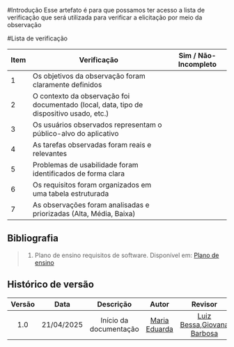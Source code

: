 #Introdução
Esse artefato é para que possamos ter acesso a lista de verificação que será utilizada para verificar a elicitação por meio da observação

#Lista de verificação 

| Item | Verificação                                                                                      | Sim / Não-Incompleto |
|------|--------------------------------------------------------------------------------------------------|----------------------|
| 1    | Os objetivos da observação foram claramente definidos                                            |                      |
| 2    | O contexto da observação foi documentado (local, data, tipo de dispositivo usado, etc.)          |                      |
| 3    | Os usuários observados representam o público-alvo do aplicativo                                  |                      |
| 4    | As tarefas observadas foram reais e relevantes                                                   |                      |
| 5    | Problemas de usabilidade foram identificados de forma clara                                      |                      |
| 6    | Os requisitos foram organizados em uma tabela estruturada                                        |                      |
| 7    | As observações foram analisadas e priorizadas (Alta, Média, Baixa)                               |                      |

## Bibliografia

> 1. Plano de ensino requisitos de software. Disponível em: [Plano de ensino](https://drive.google.com/file/d/1_Bw2pDJrGP1Hib7hcq0J7LPVyIaFZGGC/view?usp=sharing)

## Histórico de versão

| Versão |    Data    |       Descrição        |                     Autor                      |                  Revisor                   |
| :----: | :--------: | :--------------------: | :--------------------------------------------: | :----------------------------------------: |
|  1.0   | 21/04/2025 | Início da documentação | [Maria Eduarda](https://github.com/maaduh)     |[Luiz Bessa](https://github.com/lfelipebessa),[Giovana Barbosa ](https://github.com/gio221) |
